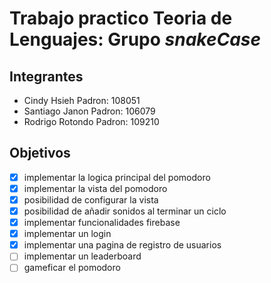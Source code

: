 # Trabajo practico Teoria de Lenguajes: Grupo *snakeCase*

## Integrantes
- Cindy Hsieh     Padron: 108051
- Santiago Janon     Padron: 106079
- Rodrigo Rotondo     Padron: 109210

## Objetivos
- [x] implementar la logica principal del pomodoro
- [x] implementar la vista del pomodoro
- [x] posibilidad de configurar la vista
- [x] posibilidad de añadir sonidos al terminar un ciclo
- [x] implementar funcionalidades firebase
- [x] implementar un login
- [x] implementar una pagina de registro de usuarios
- [ ] implementar un leaderboard
- [ ] gameficar el pomodoro
